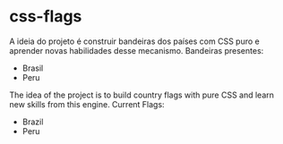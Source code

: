 # css-flags

A ideia do projeto é construir bandeiras dos países com CSS puro e aprender novas habilidades desse mecanismo. 
Bandeiras presentes: 
- Brasil 
- Peru 

The idea of the project is to build country flags with pure CSS and learn new skills from this engine.
Current Flags: 
- Brazil
- Peru
